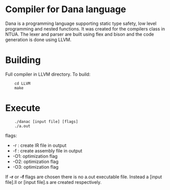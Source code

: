 
# Compiler for Dana language

Dana is a programming language supporting static type safety, low level programming and nested functions. It was created for the compilers class in NTUA. The lexer and parser are built using flex and bison and the code generation is done using LLVM.

# Building
Full compiler in LLVM directory. To build:
```shellscript
    cd LLVM
    make
```

# Execute

```shellscript
    ./danac [input file] [flags]
    ./a.out
```

flags:
* -r : create IR file in output
* -f : create assembly file in output
* -O1: optimization flag
* -O2: optimization flag
* -O3: optimization flag

If **-r** or **-f** flags are chosen there is no a.out executable file. Instead a [input file].ll or [input file].s are created respectively.